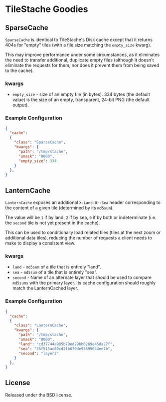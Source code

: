 # TileStache Goodies

## SparseCache

`SparseCache` is identical to TileStache's Disk cache except that it returns
404s for "empty" tiles (with a file size matching the `empty_size` kwarg).

This may improve performance under some circumstances, as it eliminates the
need to transfer additional, duplicate empty files (although it doesn't
eliminate the requests for them, nor does it prevent them from being saved to
the cache).

### kwargs

* `empty_size` - size of an empty file (in bytes). 334 bytes (the default
  value) is the size of an empty, transparent, 24-bit PNG (the default output).

### Example Configuration

```json
{
  "cache":
  {
    "class": "SparseCache",
    "kwargs": {
      "path": "/tmp/stache",
      "umask": "0000",
      "empty_size": 334
    }
  },
}
```

## LanternCache

`LanternCache` exposes an additional `X-Land-Or-Sea` header corresponding to
the content of a given tile (determined by its `md5sum`).

The value will be `1` if by land, `2` if by sea, `0` if by both or
indeterminate (i.e. the `second` tile is not yet present in the cache).

This can be used to conditionally load related tiles (tiles at the next zoom or
additional data tiles), reducing the number of requests a client needs to make
to display a consistent view.

### kwargs

* `land` - `md5sum` of a tile that is entirely "land".
* `sea` - `md5sum` of a tile that is entirely "sea".
* `second` - Name of an alternate layer that should be used to compare
  `md5sums` with the primary layer. Its cache configuration should roughly
  match the LanternCached layer.

### Example Configuration

```json
{
  "cache":
  {
    "class": "LanternCache",
    "kwargs": {
      "path": "/tmp/stache",
      "umask": "0000",
      "land": "cd37744a985b79ed29bb6269e45da27f",
      "sea": "35f515ac80cd2fb679de95699044ee7b",
      "second": "layer2"
    }
  },
}
```

## License

Released under the BSD license.
